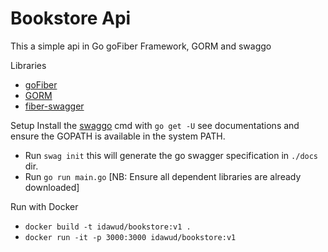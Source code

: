 # Bookstore Api
This a simple api in Go goFiber Framework, GORM and swaggo

Libraries
- [goFiber](https://github.com/gofiber/fiber)
- [GORM](https://github.com/jinzhu/gorm)
- [fiber-swagger](https://github.com/arsmn/fiber-swagger)

Setup
Install the [swaggo](github.com/swaggo/swag) cmd with `go get -U` see documentations and ensure the GOPATH is available in the system PATH.
- Run `swag init` this will generate the go swagger specification in `./docs` dir.
- Run `go run main.go` [NB: Ensure all dependent libraries are already downloaded]

Run with Docker
- `docker build -t idawud/bookstore:v1 .`
- `docker run -it -p 3000:3000 idawud/bookstore:v1`
